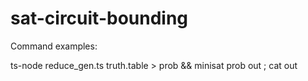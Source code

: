 # sat-circuit-bounding

Command examples: 

ts-node reduce_gen.ts truth.table > prob && minisat prob out ; cat out
